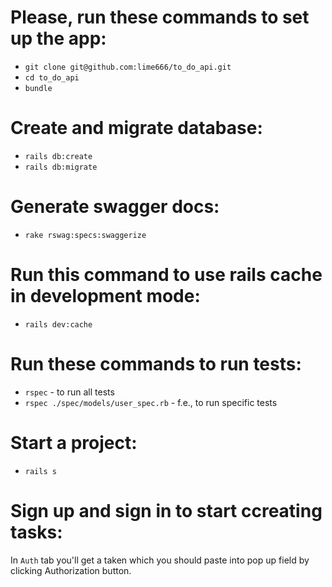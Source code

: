 # Please, run these commands to set up the app:

* `git clone git@github.com:lime666/to_do_api.git`
* `cd to_do_api`
* `bundle`

# Create and migrate database:

* `rails db:create`
* `rails db:migrate`

# Generate swagger docs:

* `rake rswag:specs:swaggerize`

# Run this command to use rails cache in development mode:

* `rails dev:cache`

# Run these commands to run tests:

* `rspec` - to run all tests
* `rspec ./spec/models/user_spec.rb` - f.e., to run specific tests

# Start a project:

* `rails s`

# Sign up and sign in to start ccreating tasks:

In `Auth` tab you'll get a taken which you should paste into pop up field by clicking Authorization button.
